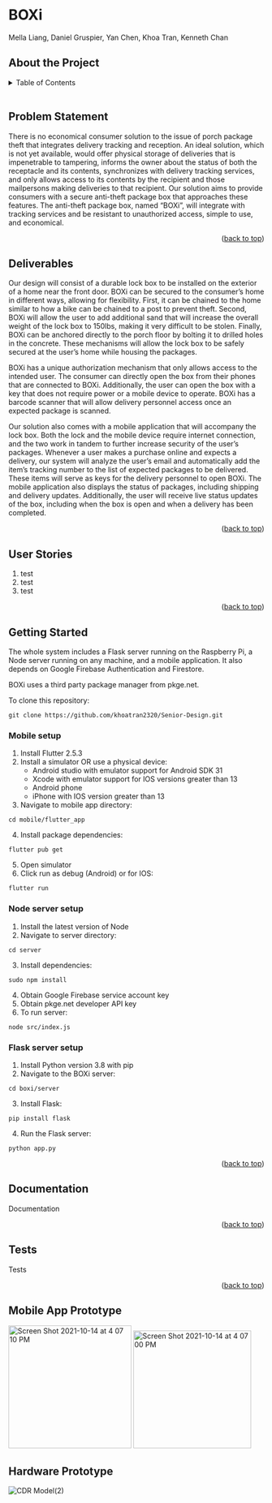 # BOXi
<div id="top"></div>
Mella Liang, Daniel Gruspier, Yan Chen, Khoa Tran, Kenneth Chan


<!-- PROJECT LOGO -->
## About the Project

<!-- TABLE OF CONTENTS -->
<details>
  <summary>Table of Contents</summary>
  <ol>
    <li>
      <a href="#about-the-project">About The Project</a>
    </li>
    <li>
      <a href="#user-stories">User Stories</a>
    </li>
    <li>
      <a href="#getting-started">Getting Started</a>
      <ul>
        <li><a href="#mobile-setup">Mobile setup</a></li>
        <li><a href="#node-server-setup">Node server setup</a></li>
        <li><a href="#flask-server-setup">Node server setup</a></li>
      </ul>
    </li>
    <li>
      <a href="#documentation">Documentation</a>
    </li>
    <li>
      <a href="#tests">Tests</a>
    </li>
  </ol>
</details>

<br />
<div>
<h2>Problem Statement</h2>
<p>
There is no economical consumer solution to the issue of porch package theft that integrates delivery tracking and reception. An ideal solution, which is not yet available, would offer physical storage of deliveries that is impenetrable to tampering, informs the owner about the status of both the receptacle and its contents, synchronizes with delivery tracking services, and only allows access to its contents by the recipient and those mailpersons making deliveries to that recipient. Our solution aims to provide consumers with a secure anti-theft package box that approaches these features. The anti-theft package box, named “BOXi”, will integrate with tracking services and be resistant to unauthorized access, simple to use, and economical. 
<br />
</p>

<p align="right">(<a href="#top">back to top</a>)</p>

<h2>Deliverables</h2>
<p >
Our design will consist of a durable lock box to be installed on the exterior of a home near the front door. BOXi can be secured to the consumer’s home in different ways, allowing for flexibility. First, it can be chained to the home similar to how a bike can be chained to a post to prevent theft. Second, BOXi will allow the user to add additional sand that will increase the overall weight of the lock box to 150lbs, making it very difficult to be stolen. Finally, BOXi can be anchored directly to the porch floor by bolting it to drilled holes in the concrete. These mechanisms will allow the lock box to be safely secured at the user’s home while housing the packages. 

BOXi has a unique authorization mechanism that only allows access to the intended user. The consumer can directly open the box from their phones that are connected to BOXi. Additionally, the user can open the box with a key that does not require power or a mobile device to operate. BOXi has a barcode scanner that will allow delivery personnel access once an expected package is scanned. 

Our solution also comes with a mobile application that will accompany the lock box. Both the lock and the mobile device require internet connection, and the two work in tandem to further increase security of the user’s packages. Whenever a user makes a purchase online and expects a delivery, our system will analyze the user’s email and automatically add the item’s tracking number to the list of expected packages to be delivered. These items will serve as keys for the delivery personnel to open BOXi. The mobile application also displays the status of packages, including shipping and delivery updates. Additionally, the user will receive live status updates of the box, including when the box is open and when a delivery has been completed. 
<br />
</p>
</div>
<p align="right">(<a href="#top">back to top</a>)</p>



## User Stories

1. test
2. test
3. test

<p align="right">(<a href="#top">back to top</a>)</p>


<!-- GETTING STARTED -->
## Getting Started

The whole system includes a Flask server running on the Raspberry Pi, a Node server running on any machine, and a mobile application. It also depends on Google Firebase Authentication and Firestore.  

BOXi uses a third party package manager from pkge.net. 

To clone this repository:
```
git clone https://github.com/khoatran2320/Senior-Design.git
```
### Mobile setup
1. Install Flutter 2.5.3
2. Install a simulator OR use a physical device:
    - Android studio with emulator support for Android SDK 31
    - Xcode with emulator support for IOS versions greater than 13
    - Android phone
    - iPhone with IOS version greater than 13
3. Navigate to mobile app directory:
```
cd mobile/flutter_app
``` 
4. Install package dependencies:
```
flutter pub get
```
5. Open simulator
6. Click run as debug (Android) or for IOS:
```
flutter run
```
    
### Node server setup
1. Install the latest version of Node
2. Navigate to server directory:
```
cd server
```
3. Install dependencies:
```
sudo npm install
```
4. Obtain Google Firebase service account key
5. Obtain pkge.net developer API key
6. To run server:
```
node src/index.js
```
### Flask server setup
1. Install Python version 3.8 with pip
2. Navigate to the BOXi server:
```
cd boxi/server
```
3. Install Flask:
```
pip install flask
```
4. Run the Flask server:
```
python app.py
```
<p align="right">(<a href="#top">back to top</a>)</p>

<!-- DOCUMENTATION  -->
## Documentation  

Documentation

<p align="right">(<a href="#top">back to top</a>)</p>

## Tests  
Tests
<p align="right">(<a href="#top">back to top</a>)</p>

## Mobile App Prototype
<img width="242" alt="Screen Shot 2021-10-14 at 4 07 10 PM" src="https://user-images.githubusercontent.com/48025259/137387989-4f1054e0-72ef-4d3e-bbad-a74b3755c915.png">


<img width="232" alt="Screen Shot 2021-10-14 at 4 07 00 PM" src="https://user-images.githubusercontent.com/48025259/137388069-dd229399-a92b-4df9-ba3c-9d483f5c0eae.png">

## Hardware Prototype
![CDR Model(2)](https://user-images.githubusercontent.com/60275153/158884474-a6f0bfe5-ca8b-44ff-82c2-83fb2ed2f794.png)
